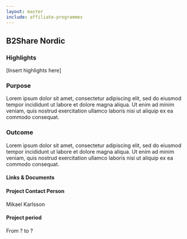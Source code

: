 ```yaml
---
layout: master
include: affiliate-programmes
---
```


## B2Share Nordic

### Highlights
[Insert highlights here]

### Purpose
Lorem ipsum dolor sit amet, consectetur adipiscing elit, sed do eiusmod tempor incididunt ut labore et dolore magna aliqua. Ut enim ad minim veniam, quis nostrud exercitation ullamco laboris nisi ut aliquip ex ea commodo consequat. 
 
### Outcome
Lorem ipsum dolor sit amet, consectetur adipiscing elit, sed do eiusmod tempor incididunt ut labore et dolore magna aliqua. Ut enim ad minim veniam, quis nostrud exercitation ullamco laboris nisi ut aliquip ex ea commodo consequat. 
 
#### Links & Documents

#### Project Contact Person
Mikael Karlsson

#### Project period
From ? to ?
